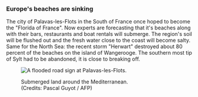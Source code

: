 ### Europe's beaches are sinking

The city of Palavas-les-Flots in the South of France once hoped to become the "Florida of France". Now experts are forecasting that it's beaches along with their bars, restaurants and boat rentals will submerge. The region's soil will be flushed out and the fresh water close to the coast will become salty. Same for the North Sea: the recent storm "Herwart" destroyed about 80 percent of the beaches on the island of Wangerooge. The southern most tip of Sylt had to be abandoned, it is close to breaking off.<figure> 

![A flooded road sign at Palavas-les-Flots.](/assets/content/france.jpg) <figcaption> Submerged land around the Mediterranean. (Credits:&nbsp;Pascal&nbsp;Guyot&nbsp;/&nbsp;AFP) </figcaption> </figure>